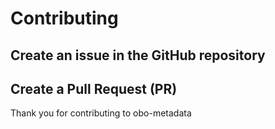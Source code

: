 # Contributing

## Create an issue in the GitHub repository

## Create a Pull Request (PR)

Thank you for contributing to obo-metadata